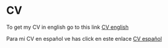 # CV

To get my CV in english go to this link
[CV english](cv_en/cv.pdf)

Para mi CV en español ve has click en este enlace
[CV español](cv_es/cv.pdf)
